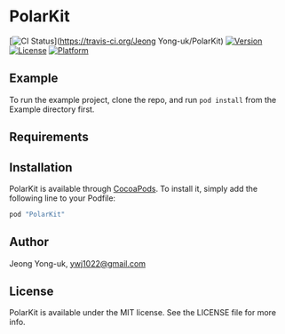 # PolarKit

[![CI Status](https://travis-ci.org/alldne/PolarKit.svg?branch=master)](https://travis-ci.org/Jeong Yong-uk/PolarKit)
[![Version](https://img.shields.io/cocoapods/v/PolarKit.svg?style=flat)](http://cocoapods.org/pods/PolarKit)
[![License](https://img.shields.io/cocoapods/l/PolarKit.svg?style=flat)](http://cocoapods.org/pods/PolarKit)
[![Platform](https://img.shields.io/cocoapods/p/PolarKit.svg?style=flat)](http://cocoapods.org/pods/PolarKit)

## Example

To run the example project, clone the repo, and run `pod install` from the Example directory first.

## Requirements

## Installation

PolarKit is available through [CocoaPods](http://cocoapods.org). To install
it, simply add the following line to your Podfile:

```ruby
pod "PolarKit"
```

## Author

Jeong Yong-uk, ywj1022@gmail.com

## License

PolarKit is available under the MIT license. See the LICENSE file for more info.

